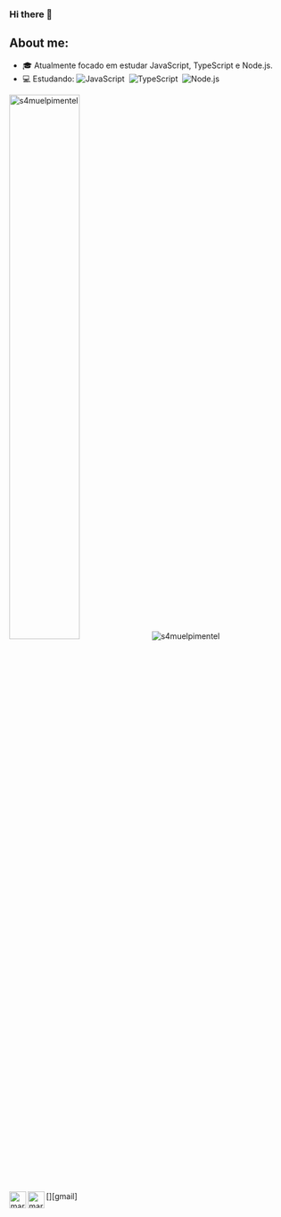 ### Hi there 👋

## About me:
- 🎓 Atualmente focado em estudar JavaScript, TypeScript e Node.js.
- 💻 Estudando: 
  ![JavaScript](https://img.shields.io/badge/-JavaScript-FEAE32?style=flat&logoColor=fff&logo=javascript)&nbsp;
  ![TypeScript](https://img.shields.io/badge/-TypeScript-007ACC?style=flat&logoColor=fff&logo=typescript)&nbsp;
  ![Node.js](https://img.shields.io/badge/-Node.js-green?style=flat&logoColor=fff&logo=Node.js)&nbsp;

  
<img  width="50%" src="https://github-readme-stats.vercel.app/api/top-langs/?username=s4muelpimentel&layout=compact&theme=dracula" alt="s4muelpimentel" />

<img src="https://github-readme-stats.vercel.app/api?username=s4muelpimentel&show_icons=true&theme=dracula" alt="s4muelpimentel"/> 
</p>

[<img width="30px" height="30px" align="left" alt="marco | LinkedIn" width="22px" src="https://cdn.jsdelivr.net/npm/simple-icons@v3/icons/linkedin.svg" />][linkedin]
[<img width="30px" height="30px" align="left" alt="marco | Email" width="22px" src="https://cdn.jsdelivr.net/npm/simple-icons@v3/icons/gmail.svg" />][gmail]

[linkedin]: https://www.linkedin.com/in/samuelferreirapimentel/


